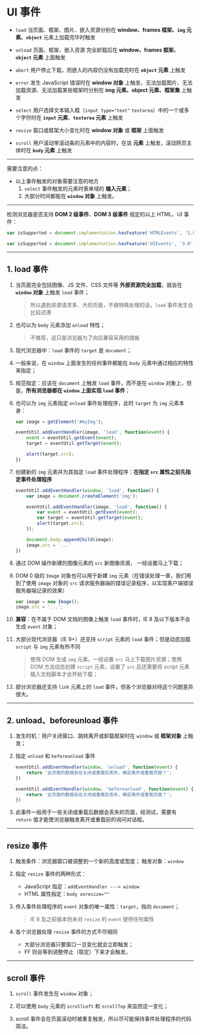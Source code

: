 # UI 事件
* `load`
当页面、框架、图片、嵌入资源分别在 **window、frames 框架、`img` 元素、`object`** 元素上加载完毕时触发

* `unload`
页面、框架、嵌入资源 完全卸载后在 **window、frames 框架、`object` 元素** 上面触发

* `abort`
用户停止下载，而嵌入的内容仍没有加载完时在 **`object` 元素** 上触发

* `error`
发生 JavaScript 错误时在 **window 对象** 上触发，无法加载图片、无法加载资源、无法加载某些框架时分别在 **img 元素、object 元素、框架集** 上触发

* `select`
用户选择文本输入框（`input type="text"` `textarea`）中的一个或多个字符时在 **`input` 元素**、**`texterea` 元素** 上触发

* `resize`
窗口或框架大小变化时在 **window 对象** 或 **框架** 上面触发

* `scroll`
用户滚动带滚动条的元素中的内容时，在该 **元素** 上触发，滚动网页主体时在 **`body` 元素** 上触发

---
需要注意的点：

* 以上事件触发的对象需要注意的地方
    1. `select` 事件触发的元素时表单域的 **输入元素**；
    2. 大部分时间都能在 **`window` 对象** 上触发。

---
检测浏览器是否支持 **DOM 2 级事件**、**DOM 3 级事件** 规定的以上 HTML、UI 事件：
```javascript
var isSupported = document.implementation.hasFeature('HTMLEvents', '2.0');

```
```javascript
var isSupported = document.implementation.hasFeature('UIEvents', '3.0');

```

---
## 1. load 事件
1. 当页面完全包括图像、JS 文件、CSS 文件等 **外部资源完全加载**，就会在 **`window` 对象** 上触发 `load` 事件；
    > 所以遇到资源请求多、大的页面，不做特殊处理的话，`load` 事件发生会比较迟滞

2. 也可以为 `body` 元素添加 `onload` 特性；
    > 不推荐，这只是浏览器为了向后兼容采用的措施

3. 现代浏览器中：`load` 事件的 `target` 是 `document`；

4. 一般来说，在 `window` 上面发生的任何事件都能在 `body` 元素中通过相应的特性来指定；

5. 规范指定：应该在 `document` 上触发 `load` 事件，而不是在 `window` 对象上，但是，**所有浏览器都在 `window` 上面实现 `load` 事件**；

6. 也可以为 `img` 元素指定 `onload` 事件处理程序，此时 `target` 为 `img` 元素本身：
    ```javascript
    var image = getElement('#myImg');

    eventUtil.addEventHandler(image, 'load', function(event) {
        event = eventUtil.getEvent(event);
        target = eventUtil.getTarget(event);

        alert(target.src);
    })
    ```

7. 创建新的 `img` 元素并为其指定 `load` 事件处理程序：**在指定 `src` 属性之前先指定事件处理程序**
    ```javascript
    eventUtil.addEventHandler(window, 'load', function() {
        var image = document.createElement('img');

        eventUtil.addEventHandler(image, 'load', function() {
            var event = eventUtil.getEvent(event);
            var target = eventUtil.getTarget(event);
            alert(target.src);
        });

        document.body.appendChild(image);
        image.src = '...'
    })
    ```

8. 通过 DOM 操作新建的图像元素的 `src` 新图像资源， 一经设置马上下载；

9. DOM 0 级的 `Image` 对象也可以用于新建 `img` 元素（在错误处理一章，我们用到了使用 `image` 对象的 `src` 请求服务器端的错误记录程序，以实现客户端错误服务器端记录的效果）
    ```javascript
    var image = new Image();
    image.src = '...';
    ```

10. **兼容**：在不属于 DOM 文档的图像上触发 `load` 事件时，IE 8 及以下版本不会生成 `event` 对象；

11. 大部分现代浏览器（IE 9+）还支持 `script` 元素的 `load` 事件；但是动态加载 `script` 与 `img` 元素有所不同
    > 使用 DOM 生成 `img` 元素，一经设置 `src` 马上下载图片资源；使用 DOM 方法动态创建 `script` 元素，设置了 `src` 后还需要将 script 元素插入文档脚本才会开始下载；

12. 部分浏览器还支持 `link` 元素上的 `load` 事件，但各个浏览器对待这个问题差异很大。

---
## 2. unload、beforeunload 事件
1. 发生时机：用户关闭窗口、跳转离开或卸载框架时在 `window` 或 **框架对象** 上触发；

2. 指定 `unload` 和 `beforeunload` 事件
    ```javascript
    eventUtil.addEventHandler(window, 'unload', function(event) {
        return '此页面的数据会在关闭或重载后丢失，确定离开或重载页面？';
    })

    eventUtil.addEventHandler(window, 'beforeunload', function(event) {
        return '此页面的数据会在关闭或重载后丢失，确定离开或重载页面？';
    })
    ```

3. 此事件一般用于一些关闭或重载后数据会丢失的页面，经测试，需要有 `return` 值才能使浏览器触发离开或重载前的询问对话框。

---
## resize 事件
1. 触发条件：浏览器窗口被调整到一个新的高度或宽度；
触发对象：`window`

2. 指定 `resize` 事件的两种形式：
    * JavaScript 指定：`addEventHandler ---> window`
    * HTML 属性指定：`body onresize=""`

3. 传入事件处理程序的 `event` 对象的唯一属性：`target`，指向 `document`；
    > IE 8 及之前版本则未对 `resize` 的 `event` 提供任何属性

4. 各个浏览器处理 `resize` 事件的方式不尽相同
    * 大部分浏览器只要窗口一旦变化就会立即触发；
    * FF 则会等到调整停止（稳定）下来才会触发。

---
## scroll 事件
1. `scroll` 事件发生在 `window` 对象；

2. 可以使用 `body` 元素的 `scrollLeft` 和 `scrollTop` 来监控这一变化；

3. scroll 事件会在页面滚动时被重复触发，所以尽可能保持事件处理程序的代码简洁。

